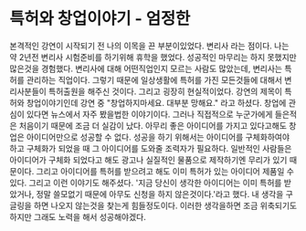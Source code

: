 # 특허와 창업이야기 - 엄정한

본격적인 강연이 시작되기 전 나의 이목을 끈 부분이있었다. 변리사 라는 점이다. 나는 약 2년전 변리사 시험준비를 하기위해 휴학을 했었다. 성공적인 마무리는 
하지 못했지만 많은것을 경험했다. 변리사에 대해 어떤직업인지 모르는 사람도 많았는데, 변리사는 특허를 관리하는 직업이다. 그렇기 때문에 일상생활에 특허를 가진 모든것들에 대해서 변리사분들이 특허출원을 해주신 것이다. 그리고 굉장히 현실적이었다. 강연의 제목이 특허와 창업이야기인데 강연 중 "창업하지마세요. 대부분 망해요." 라고 하셨다. 창업에 관심이 있다면 뉴스에서 자주 봤을법한 이야기이다. 그러나 직접적으로 누군가에게 들은적은 처음이기 때문에 조금 더 실감이 났다. 아무리 좋은 아이디어를 가지고 있다고해도 창업은 아이디어만으로 성공할 수 없다. 성공을 하기 위해서는 아이디어를 구체화하여야 하고 구체화가 되었을 때 그 아이디어를 도와줄 조력자가 필요하다. 일반적인 사람들은 아이디어가 구체화 되었다고 해도 광고나 실질적인 물품으로 제작하기엔 무리가 있기 때문이다. 그리고 아이디어를 특허를 받으려고 해도 이미 특허가 있는 아이디어 제품일 수 있다. 그리고 이런 이야기도 해주셨다. '지금 당신이 생각한 아이디어는 이미 특허를 받았거나, 정말 쓸모없기 때문에 아무도 신청을 하지 않은것이다.'라고 했다. 내 생각을 구글링을 하면 나오지 않는것을 찾는게 힘들정도이다. 이러한 생각을하면 조금 위축되기도 하지만 그래도 노력을 해서 성공해야겠다.
